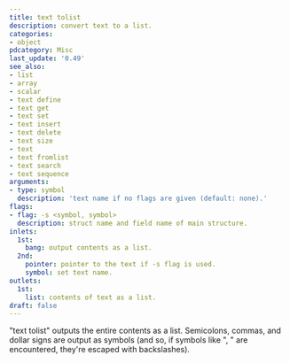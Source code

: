 ```yaml
---
title: text tolist
description: convert text to a list.
categories:
- object
pdcategory: Misc
last_update: '0.49'
see_also:
- list
- array
- scalar
- text define
- text get
- text set
- text insert
- text delete
- text size
- text
- text fromlist
- text search
- text sequence
arguments:
- type: symbol
  description: 'text name if no flags are given (default: none).'
flags:
- flag: -s <symbol, symbol>
  description: struct name and field name of main structure.
inlets:
  1st:
    bang: output contents as a list.
  2nd:
    pointer: pointer to the text if -s flag is used.
    symbol: set text name.
outlets:
  1st:
    list: contents of text as a list.
draft: false
---
```

"text tolist" outputs the entire contents as a list. Semicolons, commas, and dollar signs are output as symbols (and so, if symbols like ", " are encountered, they're escaped with backslashes).
